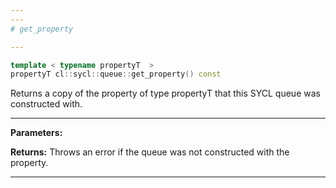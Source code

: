 ```yaml
---
---
# get_property

---
```


```cpp
template < typename propertyT  >
propertyT cl::sycl::queue::get_property() const
```


Returns a copy of the property of type propertyT that this SYCL queue was constructed with. 


---
**Parameters:**

**Returns:** Throws an error if the queue was not constructed with the property. 

---
